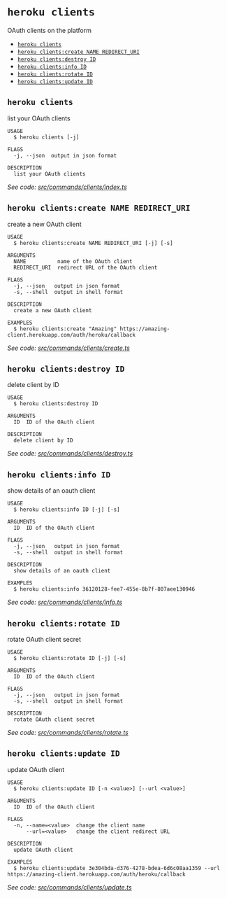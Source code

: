 `heroku clients`
================

OAuth clients on the platform

* [`heroku clients`](#heroku-clients)
* [`heroku clients:create NAME REDIRECT_URI`](#heroku-clientscreate-name-redirect_uri)
* [`heroku clients:destroy ID`](#heroku-clientsdestroy-id)
* [`heroku clients:info ID`](#heroku-clientsinfo-id)
* [`heroku clients:rotate ID`](#heroku-clientsrotate-id)
* [`heroku clients:update ID`](#heroku-clientsupdate-id)

## `heroku clients`

list your OAuth clients

```
USAGE
  $ heroku clients [-j]

FLAGS
  -j, --json  output in json format

DESCRIPTION
  list your OAuth clients
```

_See code: [src/commands/clients/index.ts](https://github.com/heroku/cli/blob/v10.0.0-beta.3/packages/cli/src/commands/clients/index.ts)_

## `heroku clients:create NAME REDIRECT_URI`

create a new OAuth client

```
USAGE
  $ heroku clients:create NAME REDIRECT_URI [-j] [-s]

ARGUMENTS
  NAME          name of the OAuth client
  REDIRECT_URI  redirect URL of the OAuth client

FLAGS
  -j, --json   output in json format
  -s, --shell  output in shell format

DESCRIPTION
  create a new OAuth client

EXAMPLES
  $ heroku clients:create "Amazing" https://amazing-client.herokuapp.com/auth/heroku/callback
```

_See code: [src/commands/clients/create.ts](https://github.com/heroku/cli/blob/v10.0.0-beta.3/packages/cli/src/commands/clients/create.ts)_

## `heroku clients:destroy ID`

delete client by ID

```
USAGE
  $ heroku clients:destroy ID

ARGUMENTS
  ID  ID of the OAuth client

DESCRIPTION
  delete client by ID
```

_See code: [src/commands/clients/destroy.ts](https://github.com/heroku/cli/blob/v10.0.0-beta.3/packages/cli/src/commands/clients/destroy.ts)_

## `heroku clients:info ID`

show details of an oauth client

```
USAGE
  $ heroku clients:info ID [-j] [-s]

ARGUMENTS
  ID  ID of the OAuth client

FLAGS
  -j, --json   output in json format
  -s, --shell  output in shell format

DESCRIPTION
  show details of an oauth client

EXAMPLES
  $ heroku clients:info 36120128-fee7-455e-8b7f-807aee130946
```

_See code: [src/commands/clients/info.ts](https://github.com/heroku/cli/blob/v10.0.0-beta.3/packages/cli/src/commands/clients/info.ts)_

## `heroku clients:rotate ID`

rotate OAuth client secret

```
USAGE
  $ heroku clients:rotate ID [-j] [-s]

ARGUMENTS
  ID  ID of the OAuth client

FLAGS
  -j, --json   output in json format
  -s, --shell  output in shell format

DESCRIPTION
  rotate OAuth client secret
```

_See code: [src/commands/clients/rotate.ts](https://github.com/heroku/cli/blob/v10.0.0-beta.3/packages/cli/src/commands/clients/rotate.ts)_

## `heroku clients:update ID`

update OAuth client

```
USAGE
  $ heroku clients:update ID [-n <value>] [--url <value>]

ARGUMENTS
  ID  ID of the OAuth client

FLAGS
  -n, --name=<value>  change the client name
      --url=<value>   change the client redirect URL

DESCRIPTION
  update OAuth client

EXAMPLES
  $ heroku clients:update 3e304bda-d376-4278-bdea-6d6c08aa1359 --url https://amazing-client.herokuapp.com/auth/heroku/callback
```

_See code: [src/commands/clients/update.ts](https://github.com/heroku/cli/blob/v10.0.0-beta.3/packages/cli/src/commands/clients/update.ts)_

